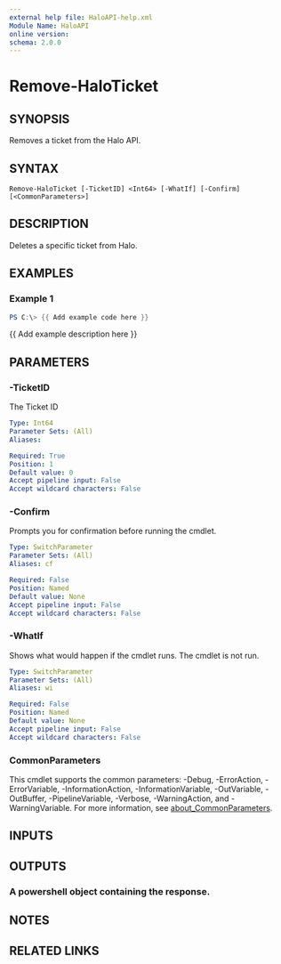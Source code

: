 ```yaml
---
external help file: HaloAPI-help.xml
Module Name: HaloAPI
online version:
schema: 2.0.0
---
```


# Remove-HaloTicket

## SYNOPSIS
Removes a ticket from the Halo API.

## SYNTAX

```
Remove-HaloTicket [-TicketID] <Int64> [-WhatIf] [-Confirm] [<CommonParameters>]
```

## DESCRIPTION
Deletes a specific ticket from Halo.

## EXAMPLES

### Example 1
```powershell
PS C:\> {{ Add example code here }}
```

{{ Add example description here }}

## PARAMETERS

### -TicketID
The Ticket ID

```yaml
Type: Int64
Parameter Sets: (All)
Aliases:

Required: True
Position: 1
Default value: 0
Accept pipeline input: False
Accept wildcard characters: False
```

### -Confirm
Prompts you for confirmation before running the cmdlet.

```yaml
Type: SwitchParameter
Parameter Sets: (All)
Aliases: cf

Required: False
Position: Named
Default value: None
Accept pipeline input: False
Accept wildcard characters: False
```

### -WhatIf
Shows what would happen if the cmdlet runs.
The cmdlet is not run.

```yaml
Type: SwitchParameter
Parameter Sets: (All)
Aliases: wi

Required: False
Position: Named
Default value: None
Accept pipeline input: False
Accept wildcard characters: False
```

### CommonParameters
This cmdlet supports the common parameters: -Debug, -ErrorAction, -ErrorVariable, -InformationAction, -InformationVariable, -OutVariable, -OutBuffer, -PipelineVariable, -Verbose, -WarningAction, and -WarningVariable. For more information, see [about_CommonParameters](http://go.microsoft.com/fwlink/?LinkID=113216).

## INPUTS

## OUTPUTS

### A powershell object containing the response.
## NOTES

## RELATED LINKS
